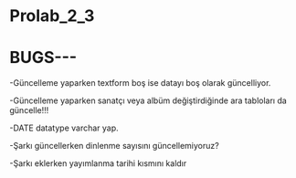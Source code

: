 # Prolab_2_3

# BUGS---

-Güncelleme yaparken textform boş ise datayı boş olarak güncelliyor.

-Güncelleme yaparken sanatçı veya albüm değiştirdiğinde ara tabloları da güncelle!!!

-DATE datatype varchar yap.

-Şarkı güncellerken dinlenme sayısını güncellemiyoruz?

-Şarkı eklerken yayımlanma tarihi kısmını kaldır

